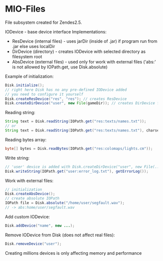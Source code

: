 # MIO-Files
File subsystem created for Zendes2.5.

IODevice - base device interface
Implementations:
- ResDevice (internal files) - uses jarDir (inside of .jar) if program run from .jar else uses localDir
- DirDevice (directory) - creates IODevice with selected directory as filesystem root
- AbsDevice (external files) - used only for work with external files ('abs:' is not allowed by IOPath.get, use Disk.absolute)

Example of initialization:
```java
Disk.initialize();
// right here Disk has no any pre-defined IODevice added
// you need to configure it yourself
Disk.createResDevice("res", "res"); // creates ResDevice
Disk.createDirDevice("user", new File(gameDir)); // creates DirDevice from given directory
```

Reading string:
```java
String text = Disk.readString(IOPath.get("res:texts/names.txt"));
// or
String text = Disk.readString(IOPath.get("res:texts/names.txt"), charset);
```

Reading bytes array:
```java
byte[] bytes = Disk.readBytes(IOPath.get("res:colomaps/lights.cm"));
```

Write string:
```java
// 'user' device is added with Disk.createDirDevice("user", new File(...));
Disk.writeString(IOPath.get("user:error_log.txt"), getErrorLog());
```

Work with external files:
```java
// initialization
Disk.createAbsDevice();
// create absolute IOPath
IOPath file = Disk.absolute("/home/user/segfault.wav");
// -> abs:home/user/segfault.wav
```
Add custom IODevice:
```java
Disk.addDevice("name", new ...);
```
Remove IODevice from Disk (does not affect real files):
```java
Disk.removeDevice("user");
```

Creating millions devices is only affecting memory and performance
